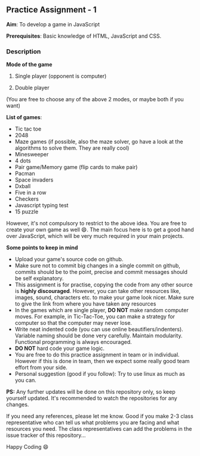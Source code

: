 ## Practice Assignment - 1

**Aim**: To develop a game in JavaScript

**Prerequisites**: Basic knowledge of HTML, JavaScript and CSS.

### Description

**Mode of the game**

1. Single player (opponent is computer)

2. Double player

(You are free to choose any of the above 2 modes, or maybe both if you want)

**List of games**:

* Tic tac toe
* 2048
* Maze games (if possible, also the maze solver, go have a look at the algorithms to solve them. They are really cool)
* Minesweeper
* 4 dots
* Pair game/Memory game (flip cards to make pair)
* Pacman
* Space invaders
* Dxball
* Five in a row
* Checkers
* Javascript typing test
* 15 puzzle

However, it's not compulsory to restrict to the above idea. You are free to create your own game as well :smile:. The main focus here is to get a good hand over JavaScript, which will be very much required in your main projects.

**Some points to keep in mind**

* Upload your game's source code on github.
* Make sure not to commit big changes in a single commit on github, commits should be to the point, precise and commit messages should be self explanatory.
* This assignment is for practise, copying the code from any other source is **highly discouraged**. However, you can take other resources like, images, sound, characters etc. to make your game look nicer. Make sure to give the link from where you have taken any resources
* In the games which are single player, **DO NOT** make random computer moves. For example, in Tic-Tac-Toe, you can make a strategy for computer so that the computer may never lose.
* Write neat indented code (you can use online beautifiers/indenters). Variable naming should be done very carefully. Maintain modularity. Functional programming is always encouraged. 
* **DO NOT** hard code your game logic.
* You are free to do this practice assignment in team or in individual. However if this is done in team, then we expect some really good team effort from your side.
* Personal suggestion (good if you follow): Try to use linux as much as you can.

**PS:** Any further updates will be done on this repository only, so keep yourself updated. It's recommended to watch the repositories for any changes.

If you need any references, please let me know. Good if you make 2-3 class representative who can tell us what problems you are facing and what resources you need. The class representatives can add the problems in the issue tracker of this repository...

Happy Coding :smile:

